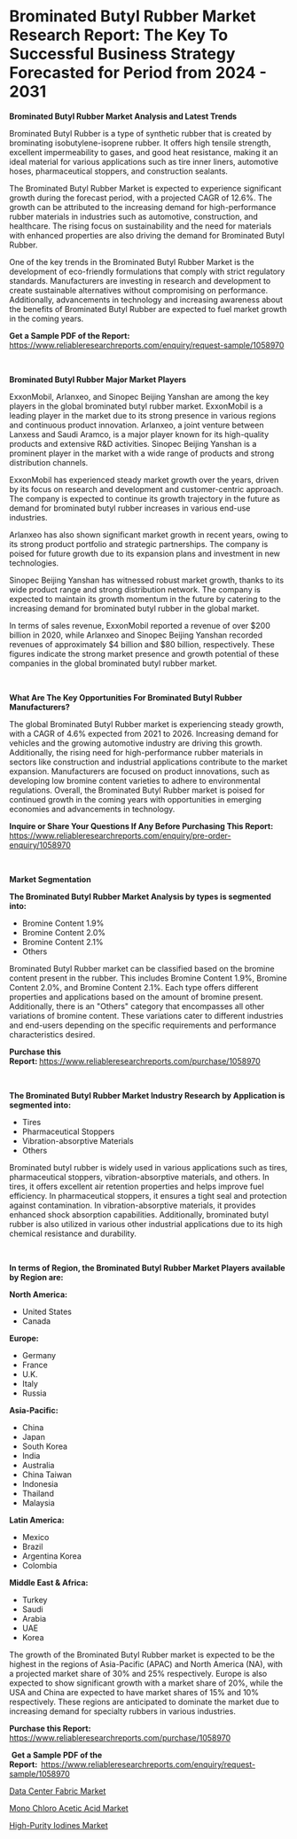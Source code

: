 <p><h1>Brominated Butyl Rubber Market Research Report: The Key To Successful Business Strategy Forecasted for Period from 2024 - 2031</h1></p><p><strong>Brominated Butyl Rubber Market Analysis and Latest Trends</strong></p>
<p><p>Brominated Butyl Rubber is a type of synthetic rubber that is created by brominating isobutylene-isoprene rubber. It offers high tensile strength, excellent impermeability to gases, and good heat resistance, making it an ideal material for various applications such as tire inner liners, automotive hoses, pharmaceutical stoppers, and construction sealants.</p><p>The Brominated Butyl Rubber Market is expected to experience significant growth during the forecast period, with a projected CAGR of 12.6%. The growth can be attributed to the increasing demand for high-performance rubber materials in industries such as automotive, construction, and healthcare. The rising focus on sustainability and the need for materials with enhanced properties are also driving the demand for Brominated Butyl Rubber.</p><p>One of the key trends in the Brominated Butyl Rubber Market is the development of eco-friendly formulations that comply with strict regulatory standards. Manufacturers are investing in research and development to create sustainable alternatives without compromising on performance. Additionally, advancements in technology and increasing awareness about the benefits of Brominated Butyl Rubber are expected to fuel market growth in the coming years.</p></p>
<p><strong>Get a Sample PDF of the Report:&nbsp;</strong> <a href="https://www.reliableresearchreports.com/enquiry/request-sample/1058970">https://www.reliableresearchreports.com/enquiry/request-sample/1058970</a></p>
<p>&nbsp;</p>
<p><strong>Brominated Butyl Rubber Major Market Players</strong></p>
<p><p>ExxonMobil, Arlanxeo, and Sinopec Beijing Yanshan are among the key players in the global brominated butyl rubber market. ExxonMobil is a leading player in the market due to its strong presence in various regions and continuous product innovation. Arlanxeo, a joint venture between Lanxess and Saudi Aramco, is a major player known for its high-quality products and extensive R&D activities. Sinopec Beijing Yanshan is a prominent player in the market with a wide range of products and strong distribution channels.</p><p>ExxonMobil has experienced steady market growth over the years, driven by its focus on research and development and customer-centric approach. The company is expected to continue its growth trajectory in the future as demand for brominated butyl rubber increases in various end-use industries.</p><p>Arlanxeo has also shown significant market growth in recent years, owing to its strong product portfolio and strategic partnerships. The company is poised for future growth due to its expansion plans and investment in new technologies.</p><p>Sinopec Beijing Yanshan has witnessed robust market growth, thanks to its wide product range and strong distribution network. The company is expected to maintain its growth momentum in the future by catering to the increasing demand for brominated butyl rubber in the global market.</p><p>In terms of sales revenue, ExxonMobil reported a revenue of over $200 billion in 2020, while Arlanxeo and Sinopec Beijing Yanshan recorded revenues of approximately $4 billion and $80 billion, respectively. These figures indicate the strong market presence and growth potential of these companies in the global brominated butyl rubber market.</p></p>
<p>&nbsp;</p>
<p><strong>What Are The Key Opportunities For Brominated Butyl Rubber Manufacturers?</strong></p>
<p><p>The global Brominated Butyl Rubber market is experiencing steady growth, with a CAGR of 4.6% expected from 2021 to 2026. Increasing demand for vehicles and the growing automotive industry are driving this growth. Additionally, the rising need for high-performance rubber materials in sectors like construction and industrial applications contribute to the market expansion. Manufacturers are focused on product innovations, such as developing low bromine content varieties to adhere to environmental regulations. Overall, the Brominated Butyl Rubber market is poised for continued growth in the coming years with opportunities in emerging economies and advancements in technology.</p></p>
<p><strong>Inquire or Share Your Questions If Any Before Purchasing This Report:</strong> <a href="https://www.reliableresearchreports.com/enquiry/pre-order-enquiry/1058970">https://www.reliableresearchreports.com/enquiry/pre-order-enquiry/1058970</a></p>
<p>&nbsp;</p>
<p><strong>Market Segmentation</strong></p>
<p><strong>The Brominated Butyl Rubber Market Analysis by types is segmented into:</strong></p>
<p><ul><li>Bromine Content 1.9%</li><li>Bromine Content 2.0%</li><li>Bromine Content 2.1%</li><li>Others</li></ul></p>
<p><p>Brominated Butyl Rubber market can be classified based on the bromine content present in the rubber. This includes Bromine Content 1.9%, Bromine Content 2.0%, and Bromine Content 2.1%. Each type offers different properties and applications based on the amount of bromine present. Additionally, there is an "Others" category that encompasses all other variations of bromine content. These variations cater to different industries and end-users depending on the specific requirements and performance characteristics desired.</p></p>
<p><strong>Purchase this Report:&nbsp;</strong><a href="https://www.reliableresearchreports.com/purchase/1058970">https://www.reliableresearchreports.com/purchase/1058970</a></p>
<p>&nbsp;</p>
<p><strong>The Brominated Butyl Rubber Market Industry Research by Application is segmented into:</strong></p>
<p><ul><li>Tires</li><li>Pharmaceutical Stoppers</li><li>Vibration-absorptive Materials</li><li>Others</li></ul></p>
<p><p>Brominated butyl rubber is widely used in various applications such as tires, pharmaceutical stoppers, vibration-absorptive materials, and others. In tires, it offers excellent air retention properties and helps improve fuel efficiency. In pharmaceutical stoppers, it ensures a tight seal and protection against contamination. In vibration-absorptive materials, it provides enhanced shock absorption capabilities. Additionally, brominated butyl rubber is also utilized in various other industrial applications due to its high chemical resistance and durability.</p></p>
<p>&nbsp;</p>
<p><strong>In terms of Region, the Brominated Butyl Rubber Market Players available by Region are:</strong></p>
<p>
    <p> <strong> North America: </strong>
        <ul>
            <li>United States</li>
            <li>Canada</li>
        </ul>
        </p> 
    <p> <strong> Europe: </strong>
        <ul>
            <li>Germany</li>
            <li>France</li>
            <li>U.K.</li>
            <li>Italy</li>
            <li>Russia</li>
        </ul>
        </p> 
    <p> <strong> Asia-Pacific: </strong>
        <ul>
            <li>China</li>
            <li>Japan</li>
            <li>South Korea</li>
            <li>India</li>
            <li>Australia</li>
            <li>China Taiwan</li>
            <li>Indonesia</li>
            <li>Thailand</li>
            <li>Malaysia</li>
        </ul>
        </p> 
    <p> <strong> Latin America: </strong>
        <ul>
            <li>Mexico</li>
            <li>Brazil</li>
            <li>Argentina Korea</li>
            <li>Colombia</li>
        </ul>
        </p> 
    <p> <strong> Middle East & Africa: </strong>
        <ul>
            <li>Turkey</li>
            <li>Saudi</li>
            <li>Arabia</li>
            <li>UAE</li>
            <li>Korea</li>
        </ul>
    </p>
    </p>
<p><p>The growth of the Brominated Butyl Rubber market is expected to be the highest in the regions of Asia-Pacific (APAC) and North America (NA), with a projected market share of 30% and 25% respectively. Europe is also expected to show significant growth with a market share of 20%, while the USA and China are expected to have market shares of 15% and 10% respectively. These regions are anticipated to dominate the market due to increasing demand for specialty rubbers in various industries.</p></p>
<p><strong>Purchase this Report: </strong><a href="https://www.reliableresearchreports.com/purchase/1058970">https://www.reliableresearchreports.com/purchase/1058970</a></p>
<p>&nbsp;<strong>Get a Sample PDF of the Report:&nbsp;&nbsp;</strong><a href="https://www.reliableresearchreports.com/enquiry/request-sample/1058970">https://www.reliableresearchreports.com/enquiry/request-sample/1058970</a></p>
<p><strong></strong></p>
<p><p><a href="https://view.publitas.com/reportprime-1/data-center-fabric-market-size-and-examines-its-market-scope-with-a-primary-focus-on-growth-opportunities-and-forecasted-trends-spanning-from-2023-to-2030/">Data Center Fabric Market</a></p><p><a href="https://view.publitas.com/reportprime-1/mono-chloro-acetic-acid-market-size-share-trends-analysis-report-by-material-by-type-by-end-user-by-region-and-segment-forecasts-2023-2030/">Mono Chloro Acetic Acid Market</a></p><p><a href="https://view.publitas.com/reportprime-1/high-purity-iodines-market-size-share-trends-analysis-report-by-application-regional-outlook-competitive-strategies-and-segment-forecasts-2023-2030/">High-Purity Iodines Market</a></p></p>